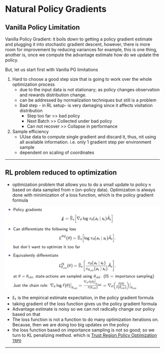 # Natural Policy Gradients

## Vanilla Policy Limitation

Vanilla Policy Gradient: it boils down to getting a policy gradient estimate and plugging it into stochastic gradient descent, however, there is more room for improvement by reducing variances for example, this is one thing, another is, once we compute the advantage estimate how do we update the policy.

But, let us start first with Vanilla PG limitations

1. Hard to choose a good step size that is going to work over the whole optimization process
   - due to the input data is not stationary; as policy changes observation and rewards distribution change.
   - can be addressed by normalization techniques but still is a problem
   - Bad step - in RL setup- is very damaging since it affects visitation distribution
     - Step too far >> bad policy
     - Next Batch >> Collected under bad policy
     - Can not recover >> Collapse in performance
2. Sample efficiency
   - UUse data to compute single gradient and discard it, thus, nit using all available information. i.e. only 1 gradient step per environment sample
   - dependent on scaling of coordinates

---

## RL problem reduced to optimization

- optimization problem that allows you to do a small update to policy `π` based on data sampled from `π` (on-policy data). Optimization is always done with minimization of a loss function, which is the policy gradient formula

![RL as optimization problem](image/rl-as-optimization.png)

- `Ê`<sub>`t`</sub> is the empirical estimate expectation, in the policy gradient formula
- taking gradient of the loss function gives us the policy gradient formula
- Advantage estimate is noisy so we can not radically change our policy based on that
- The loss function is not a function to do many optimization iterations on. Because, then we are doing too big updates on the policy
- the loss function based on importance sampling is not so good; so we turn to KL penalizing method. which is [Trust Region Policy Optimization `TRPO`](trust-region-policy-optimization.md)

---
